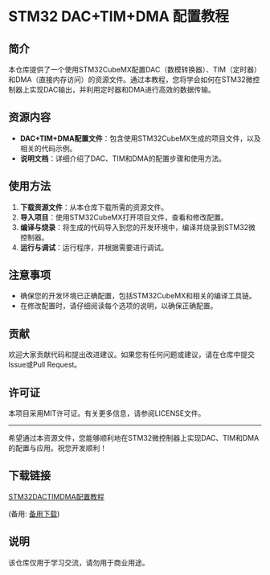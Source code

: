 # STM32 DAC+TIM+DMA 配置教程

## 简介
本仓库提供了一个使用STM32CubeMX配置DAC（数模转换器）、TIM（定时器）和DMA（直接内存访问）的资源文件。通过本教程，您将学会如何在STM32微控制器上实现DAC输出，并利用定时器和DMA进行高效的数据传输。

## 资源内容
- **DAC+TIM+DMA配置文件**：包含使用STM32CubeMX生成的项目文件，以及相关的代码示例。
- **说明文档**：详细介绍了DAC、TIM和DMA的配置步骤和使用方法。

## 使用方法
1. **下载资源文件**：从本仓库下载所需的资源文件。
2. **导入项目**：使用STM32CubeMX打开项目文件，查看和修改配置。
3. **编译与烧录**：将生成的代码导入到您的开发环境中，编译并烧录到STM32微控制器。
4. **运行与调试**：运行程序，并根据需要进行调试。

## 注意事项
- 确保您的开发环境已正确配置，包括STM32CubeMX和相关的编译工具链。
- 在修改配置时，请仔细阅读每个选项的说明，以确保正确配置。

## 贡献
欢迎大家贡献代码和提出改进建议。如果您有任何问题或建议，请在仓库中提交Issue或Pull Request。

## 许可证
本项目采用MIT许可证。有关更多信息，请参阅LICENSE文件。

---

希望通过本资源文件，您能够顺利地在STM32微控制器上实现DAC、TIM和DMA的配置与应用。祝您开发顺利！

## 下载链接
[STM32DACTIMDMA配置教程](https://pan.quark.cn/s/e1e7b46040db) 

(备用: [备用下载](https://pan.baidu.com/s/1AialUvcaFG5hk0UcdAxSfw?pwd=1234))

## 说明

该仓库仅用于学习交流，请勿用于商业用途。
